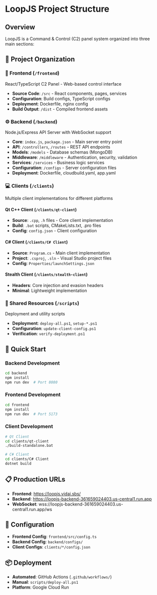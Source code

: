 # LoopJS Project Structure

## Overview
LoopJS is a Command & Control (C2) panel system organized into three main sections:

## 📁 Project Organization

### 🎨 Frontend (`/frontend`)
React/TypeScript C2 Panel - Web-based control interface
- **Source Code**: `/src` - React components, pages, services
- **Configuration**: Build configs, TypeScript configs
- **Deployment**: Dockerfile, nginx config
- **Build Output**: `/dist` - Compiled frontend assets

### ⚙️ Backend (`/backend`)
Node.js/Express API Server with WebSocket support
- **Core**: `index.js`, `package.json` - Main server entry point
- **API**: `/controllers`, `/routes` - REST API endpoints
- **Models**: `/models` - Database schemas (MongoDB)
- **Middleware**: `/middleware` - Authentication, security, validation
- **Services**: `/services` - Business logic services
- **Configuration**: `/configs` - Server configuration files
- **Deployment**: Dockerfile, cloudbuild.yaml, app.yaml

### 💻 Clients (`/clients`)
Multiple client implementations for different platforms

#### Qt C++ Client (`/clients/qt-client`)
- **Source**: `.cpp`, `.h` files - Core client implementation
- **Build**: `.bat` scripts, CMakeLists.txt, .pro files
- **Config**: `config.json` - Client configuration

#### C# Client (`/clients/C# Client`)
- **Source**: `Program.cs` - Main client implementation
- **Project**: `.csproj`, `.sln` - Visual Studio project files
- **Config**: `Properties/launchSettings.json`

#### Stealth Client (`/clients/stealth-client`)
- **Headers**: Core injection and evasion headers
- **Minimal**: Lightweight implementation

### 🔧 Shared Resources (`/scripts`)
Deployment and utility scripts
- **Deployment**: `deploy-all.ps1`, `setup-*.ps1`
- **Configuration**: `update-client-config.ps1`
- **Verification**: `verify-deployment.ps1`

## 🚀 Quick Start

### Backend Development
```bash
cd backend
npm install
npm run dev  # Port 8080
```

### Frontend Development
```bash
cd frontend
npm install
npm run dev  # Port 5173
```

### Client Development
```bash
# Qt Client
cd clients/qt-client
./build-standalone.bat

# C# Client
cd clients/C# Client
dotnet build
```

## 📋 Production URLs
- **Frontend**: https://loopjs.vidai.sbs/
- **Backend**: https://loopjs-backend-361659024403.us-central1.run.app
- **WebSocket**: wss://loopjs-backend-361659024403.us-central1.run.app/ws

## 🔧 Configuration
- **Frontend Config**: `frontend/src/config.ts`
- **Backend Config**: `backend/configs/`
- **Client Configs**: `clients/*/config.json`

## 📦 Deployment
- **Automated**: GitHub Actions (`.github/workflows/`)
- **Manual**: `scripts/deploy-all.ps1`
- **Platform**: Google Cloud Run
